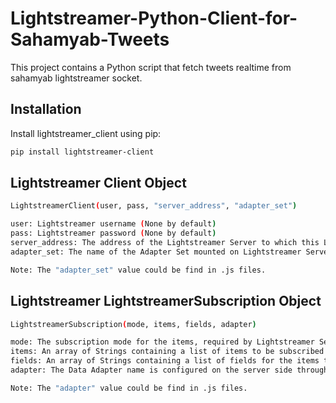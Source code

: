 # Lightstreamer-Python-Client-for-Sahamyab-Tweets
This project contains a Python script that fetch tweets realtime from sahamyab lightstreamer socket.

## Installation
Install lightstreamer_client using pip:

```bash
pip install lightstreamer-client
```

## Lightstreamer Client Object
```bash
LightstreamerClient(user, pass, "server_address", "adapter_set")

user: Lightstreamer username (None by default)
pass: Lightstreamer password (None by default)
server_address: The address of the Lightstreamer Server to which this LightstreamerClient will connect to.
adapter_set: The name of the Adapter Set mounted on Lightstreamer Server to be used to handle all requests in the Session associated with this LightstreamerClient.

Note: The "adapter_set" value could be find in .js files.
```

## Lightstreamer LightstreamerSubscription Object
```bash
LightstreamerSubscription(mode, items, fields, adapter)

mode: The subscription mode for the items, required by Lightstreamer Server. Permitted values are: [MERGE, DISTINCT, RAW, COMMAND]
items: An array of Strings containing a list of items to be subscribed to through the server. For example an item in Lightstreamer could represent an item on eBay, say, a pair of "Nike Air Jordan" shoes.
fields: An array of Strings containing a list of fields for the items to be subscribed to through Lightstreamer Server.
adapter: The Data Adapter name is configured on the server side through the "name" attribute of the "data_provider" element.

Note: The "adapter" value could be find in .js files.
```
